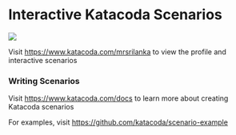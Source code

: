 # Interactive Katacoda Scenarios

[![](http://shields.katacoda.com/katacoda/mrsrilanka/count.svg)](https://www.katacoda.com/mrsrilanka "Get your profile on Katacoda.com")

Visit https://www.katacoda.com/mrsrilanka to view the profile and interactive scenarios

### Writing Scenarios
Visit https://www.katacoda.com/docs to learn more about creating Katacoda scenarios

For examples, visit https://github.com/katacoda/scenario-example

